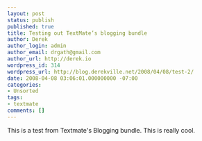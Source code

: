 ```yaml
---
layout: post
status: publish
published: true
title: Testing out TextMate’s blogging bundle
author: Derek
author_login: admin
author_email: drgath@gmail.com
author_url: http://derek.io
wordpress_id: 314
wordpress_url: http://blog.derekville.net/2008/04/08/test-2/
date: 2008-04-08 03:06:01.000000000 -07:00
categories:
- Unsorted
tags:
- textmate
comments: []
---
```

This is a test from Textmate's Blogging bundle.  This is really cool.

